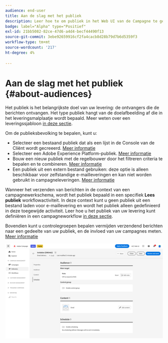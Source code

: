 ```yaml
---
audience: end-user
title: Aan de slag met het publiek
description: Leer hoe te om publiek in het Web UI van de Campagne te gebruiken
badge: label="Alpha" type="Positief"
exl-id: 21bb5082-82ce-47d6-a4d4-becf44490f13
source-git-commit: 3ebe92659916cf2fa4cacb8d28b79d7b6d5359f3
workflow-type: tm+mt
source-wordcount: '217'
ht-degree: 4%

---
```



# Aan de slag met het publiek {#about-audiences}

<!--
Audience only created for the delivery, not available later-->


<!--
Three ways:
* existing audience

Campaign or AEP Audiences

* create new on the fly

query like AEP segment builder (same component with campaign data)

* import from file

show use case with a new audience creation (or import from file?)

control groups like acc: exract, random, based on attribute
-->


Het publiek is het belangrijkste doel van uw levering: de ontvangers die de berichten ontvangen. Het type publiek hangt van de doelafbeelding af die in het leveringsmalplaatje wordt bepaald. Meer weten over een leveringssjabloon [in deze sectie](../msg/delivery-template.md).

Om de publieksbevolking te bepalen, kunt u:

* Selecteer een bestaand publiek dat als een lijst in de Console van de Cliënt wordt gecreeerd. [Meer informatie](add-audience.md)
* Selecteer een Adobe Experience Platform-publiek. [Meer informatie](aep-audience.md)
* Bouw een nieuw publiek met de regelbouwer door het filtreren criteria te bepalen en te combineren. [Meer informatie](segment-builder.md)
* Een publiek uit een extern bestand gebruiken: deze optie is alleen beschikbaar voor zelfstandige e-mailleveringen en kan niet worden gebruikt in campagneleveringen. [Meer informatie](file-audience.md)

Wanneer het verzenden van berichten in de context van een campagnewerkschema, wordt het publiek bepaald in een specifiek **Lees publiek** workflowactiviteit. In deze context kunt u geen publiek uit een bestand laden voor e-maillevering en wordt het publiek alleen gedefinieerd in deze toegewijde activiteit. Leer hoe u het publiek van uw levering kunt definiëren in een campagneworkflow [in deze sectie](../workflows/orchestrate-activities.md).

Bovendien kunt u controlegroepen bepalen vermijden verzendend berichten naar een gedeelte van uw publiek, en de invloed van uw campagnes meten. [Meer informatie](control-group.md)

![](assets/about-audience.png)


